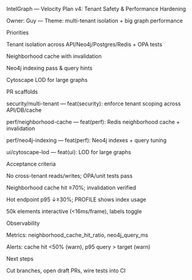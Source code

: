 IntelGraph — Velocity Plan v4: Tenant Safety & Performance Hardening

Owner: Guy — Theme: multi-tenant isolation + big graph performance

Priorities

Tenant isolation across API/Neo4j/Postgres/Redis + OPA tests

Neighborhood cache with invalidation

Neo4j indexing pass & query hints

Cytoscape LOD for large graphs

PR scaffolds

security/multi-tenant — feat(security): enforce tenant scoping across API/DB/cache

perf/neighborhood-cache — feat(perf): Redis neighborhood cache + invalidation

perf/neo4j-indexing — feat(perf): Neo4j indexes + query tuning

ui/cytoscape-lod — feat(ui): LOD for large graphs

Acceptance criteria

No cross-tenant reads/writes; OPA/unit tests pass

Neighborhood cache hit ≥70%; invalidation verified

Hot endpoint p95 ↓≥30%; PROFILE shows index usage

50k elements interactive (<16ms/frame), labels toggle

Observability

Metrics: neighborhood_cache_hit_ratio, neo4j_query_ms

Alerts: cache hit <50% (warn), p95 query > target (warn)

Next steps

Cut branches, open draft PRs, wire tests into CI
